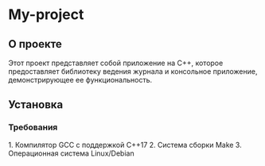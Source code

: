 # My-project
<h2> О проекте </h2>
Этот проект представляет собой приложение на C++, которое предоставляет библиотеку ведения журнала и консольное приложение, демонстрирующее ее функциональность. 

<h2> Установка </h2>
<h3> Требования </h3>
1.  Компилятор GCC с поддержкой C++17
2.  Система сборки Make
3.  Операционная система Linux/Debian
